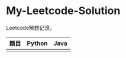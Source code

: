 # My-Leetcode-Solution
Leetcode解题记录。

| 题目 | Python | Java |
| :--: | :----: | :--: |
|      |        |      |
